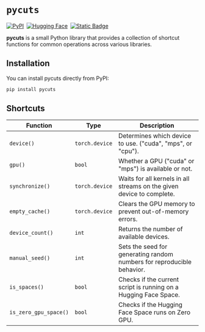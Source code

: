 # `pycuts`
<div style="display: flex; gap: 7px;">
  <a href="https://pypi.org/project/pycuts/" target="_blank"><img alt="PyPI" src="https://img.shields.io/pypi/v/pycuts"></a>
  <a href="https://huggingface.co/spaces/dwancin/" target="_blank"><img alt="Hugging Face" src="https://img.shields.io/badge/%F0%9F%A4%97%20HuggingFace-%23097EFF?style=flat&logoColor=black"></a>
  <a href="https://github.com/dwancin/pycuts" target="_blank"><img alt="Static Badge" src="https://img.shields.io/badge/Repository-white?logo=github&logoColor=black"></a>
</div>

**pycuts** is a small Python library that provides a collection of shortcut functions for common operations across various libraries.

## Installation

You can install pycuts directly from PyPI:

```bash
pip install pycuts
```

## Shortcuts

| **Function**          | **Type**       | **Description**                                                        |
|-----------------------|----------------|------------------------------------------------------------------------|
| `device()`            | `torch.device` | Determines which device to use. ("cuda", "mps", or "cpu").             |
| `gpu()`               | `bool`         | Whether a GPU ("cuda" or "mps") is available or not.                   |
| `synchronize()`       | `torch.device` | Waits for all kernels in all streams on the given device to complete.  |
| `empty_cache()`       | `torch.device` | Clears the GPU memory to prevent out-of-memory errors.                 |
| `device_count()`      | `int`          | Returns the number of available devices.                               |
| `manual_seed()`       | `int`          | Sets the seed for generating random numbers for reproducible behavior. |
| `is_spaces()`         | `bool`         | Checks if the current script is running on a Hugging Face Space.       |
| `is_zero_gpu_space()` | `bool`         | Checks if the Hugging Face Space runs on Zero GPU.                     |
